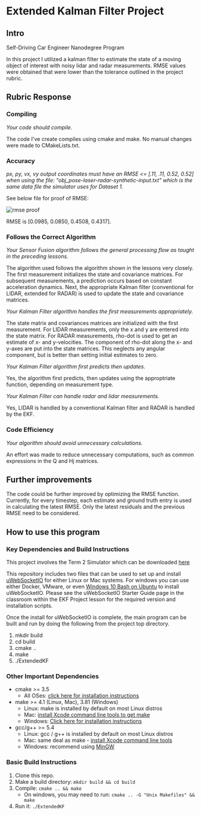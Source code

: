 # Extended Kalman Filter Project

## Intro

Self-Driving Car Engineer Nanodegree Program

In this project I utilized a kalman filter to estimate the state of a moving object of interest with noisy lidar and radar measurements. RMSE values were obtained that were lower than the tolerance outlined in the project rubric. 

## Rubric Response
### Compiling
*Your code should compile.*

The code I've create compiles using cmake and make. No manual changes were made to CMakeLists.txt.

### Accuracy
*px, py, vx, vy output coordinates must have an RMSE <= [.11, .11, 0.52, 0.52] when using the file: "obj_pose-laser-radar-synthetic-input.txt" which is the same data file the simulator uses for Dataset 1.*

See below file for proof of RMSE:

![rmse proof](https://github.com/cswksu/ekf-udacity/blob/master/photos/RMSE%20proof.png?raw=true)

RMSE is [0.0985, 0.0850, 0.4508, 0.4317].

### Follows the Correct Algorithm
*Your Sensor Fusion algorithm follows the general processing flow as taught in the preceding lessons.*

The algorithm used follows the algorithm shown in the lessons very closely. The first measurement initializes the state and covariance matrices. For subsequent measurements, a prediction occurs based on constant acceleration dynamics. Next, the appropriate Kalman filter (conventional for LIDAR, extended for RADAR) is used to update the state and covariance matrices.

*Your Kalman Filter algorithm handles the first measurements appropriately.*

The state matrix and covariances matrices are initialized with the first measurement. For LIDAR measurements, only the x and y are entered into the state matrix. For RADAR measurements, rho-dot is used to get an estimate of x- and y-velocities. The component of rho-dot along the x- and y-axes are put into the state matrices. This neglects any angular component, but is better than setting initial estimates to zero.

*Your Kalman Filter algorithm first predicts then updates.*

Yes, the algorithm first predicts, then updates using the approptriate function, depending on measurement type.

*Your Kalman Filter can handle radar and lidar measurements.*

Yes, LIDAR is handled by a conventional Kalman filter and RADAR is handled by the EKF.

### Code Efficiency

*Your algorithm should avoid unnecessary calculations.*

An effort was made to reduce unnecessary computations, such as common expressions in the Q and Hj matrices.

## Further improvements

The code could be further improved by optimizing the RMSE function. Currently, for every timestep, each estimate and ground truth entry is used in calculating the latest RMSE. Only the latest residuals and the previous RMSE need to be considered. 

## How to use this program

### Key Dependencies and Build Instructions

This project involves the Term 2 Simulator which can be downloaded [here](https://github.com/udacity/self-driving-car-sim/releases)

This repository includes two files that can be used to set up and install [uWebSocketIO](https://github.com/uWebSockets/uWebSockets) for either Linux or Mac systems. For windows you can use either Docker, VMware, or even [Windows 10 Bash on Ubuntu](https://www.howtogeek.com/249966/how-to-install-and-use-the-linux-bash-shell-on-windows-10/) to install uWebSocketIO. Please see the uWebSocketIO Starter Guide page in the classroom within the EKF Project lesson for the required version and installation scripts.

Once the install for uWebSocketIO is complete, the main program can be built and run by doing the following from the project top directory.

1. mkdir build
2. cd build
3. cmake ..
4. make
5. ./ExtendedKF

### Other Important Dependencies

* cmake >= 3.5
  * All OSes: [click here for installation instructions](https://cmake.org/install/)
* make >= 4.1 (Linux, Mac), 3.81 (Windows)
  * Linux: make is installed by default on most Linux distros
  * Mac: [install Xcode command line tools to get make](https://developer.apple.com/xcode/features/)
  * Windows: [Click here for installation instructions](http://gnuwin32.sourceforge.net/packages/make.htm)
* gcc/g++ >= 5.4
  * Linux: gcc / g++ is installed by default on most Linux distros
  * Mac: same deal as make - [install Xcode command line tools](https://developer.apple.com/xcode/features/)
  * Windows: recommend using [MinGW](http://www.mingw.org/)

### Basic Build Instructions

1. Clone this repo.
2. Make a build directory: `mkdir build && cd build`
3. Compile: `cmake .. && make` 
   * On windows, you may need to run: `cmake .. -G "Unix Makefiles" && make`
4. Run it: `./ExtendedKF `

